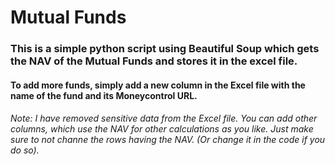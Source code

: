 # Mutual Funds
### This is a simple python script using Beautiful Soup which gets the NAV of the Mutual Funds and stores it in the excel file. 
#### To add more funds, simply add a new column in the Excel file with the name of the fund and its Moneycontrol URL.


###### Note: I have removed sensitive data from the Excel file. You can add other columns, which use the NAV for other calculations as you like. Just make sure to not channe the rows having the NAV. (Or change it in the code if you do so).
